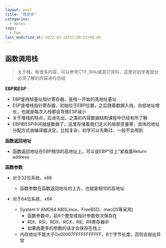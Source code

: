 ```yaml
---
layout: post
title: "栈初步"
categories: 
  - Notes
tags:
  - Pwn
last_modified_at: 2022-03-18T22:00:52+08:00
---
```


## 函数调用栈

> 关于栈，有很多内容，可以参考CTF_Wiki或其它资料，这里对初学者部分必须了解的内容进行总结

**EBP和ESP**

- EBP是栈帧基址指针寄存器，是栈一开始的高地址基址
- ESP是堆栈指针寄存器，初始位于EBP位置，之后随着数据入栈，向低地址增长，也就是每次入栈都会导致ESP减小
- 关于堆栈的特点，后进先出，之类的内容数据结构课程中已经有所了解
- EBP和ESP中间就是数据了，这里存储着我们定义的局部变量等，具体的地址分配方式由编译器决定，比较复杂，初学可以先略过，一般不会用到

**函数返回地址**

- 函数返回地址在EBP相邻的高地址上，可以说EBP“往上”紧挨着Return address

**函数参数**

- 对于32位系统，x86
  - 函数参数在函数返回地址的上方，也就是相邻的高地址

- 对于64位系统，x64
  - System V AMD64 ABI(Linux、FreeBSD、macOS等采用)
    - 函数参数中，前6个整型或指针参数依次保存在
    - RDI，RSI，RDX，RCX，R8，R9寄存器中
    - 如果由更多的参数的话才会保存在栈上
  - 内存地址不能大于0x00007FFFFFFFFFFF，6个字节长度，否则会抛出异常
